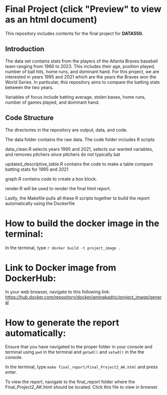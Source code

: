 # Final Project (click "Preview" to view as an html document)

This repository includes contents for the final project for __DATA550.__

## Introduction

The data set contains stats from the players of the Atlanta Braves baseball 
team ranging from 1966 to 2023. This includes their age, position played, number
of ball hits, home runs, and dominant hand. For this project, we are interested
in years 1995 and 2021 which are the years the Braves won the World Series. In 
particular, this repository aims to compare the batting stats between the two years.

Variables of focus include batting average, stolen bases, home runs, number of 
games played, and dominant hand.

## Code Structure

The directories in the repository are output, data, and code.

The data folder contains the raw data. The code folder includes R scripts

data_clean.R selects years 1995 and 2021, selects our wanted variables, and removes pitchers since pitchers do not typically bat

updated_descriptive_table.R contains the code to make a table compare batting
stats for 1995 and 2021

graph.R contains code to create a box block. 

render.R will be used to render the final html report.

Lastly, the Makefile pulls all these R scripts together to build the report automatically
using the Dockerfile

# How to build the docker image in the terminal:

In the terminal, type `r docker build -t project_image .`


# Link to Docker image from DockerHub:

In your web browser, navigate to this following link:
https://hub.docker.com/repository/docker/aminakadric/project_image/general


# How to generate the report automatically:

Ensure that you have navigated to the proper folder in your console and terminal
using `pwd` in the terminal and `getwd()` and `setwd()` in the the console.

In the terminal, type `make final_report/Final_Project2_AK.html` and press enter.

To view the report, navigate to the final_report folder where the Final_Project2_AK.html
should be located. Click this file to view in browser.



